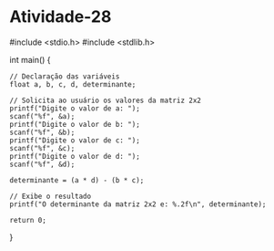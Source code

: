 # Atividade-28

#include <stdio.h>
#include <stdlib.h>

int main() {
	
    // Declaração das variáveis
    float a, b, c, d, determinante;

    // Solicita ao usuário os valores da matriz 2x2
    printf("Digite o valor de a: ");
    scanf("%f", &a);
    printf("Digite o valor de b: ");
    scanf("%f", &b);
    printf("Digite o valor de c: ");
    scanf("%f", &c);
    printf("Digite o valor de d: ");
    scanf("%f", &d);

    determinante = (a * d) - (b * c);

    // Exibe o resultado
    printf("O determinante da matriz 2x2 e: %.2f\n", determinante);

    return 0;
}
